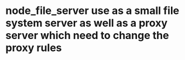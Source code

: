 # node_file_server use as a small file system server as well as a proxy server which need to change the proxy rules

